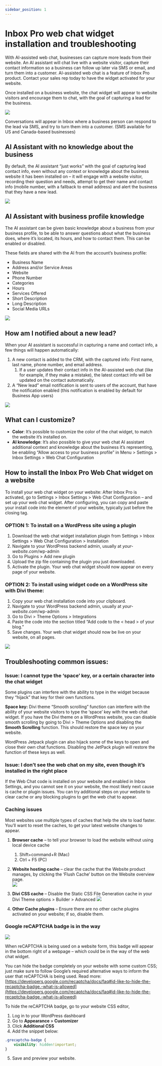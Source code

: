 ```yaml
---
sidebar_position: 1
---
```


# Inbox Pro web chat widget installation and troubleshooting
With AI-assisted web chat, businesses can capture more leads from their website.  An AI assistant will chat live with a website visitor, capture their contact information so a business can follow up later via SMS or email, and turn them into a customer. AI-assisted web chat is a feature of Inbox Pro product. Contact your sales rep today to have the widget activated for your website.

Once installed on a business website, the chat widget will appear to website visitors and encourage them to chat, with the goal of capturing a lead for the business.

![](/img/chat-widget.png)

Conversations will appear in Inbox where a business person can respond to the lead via SMS, and try to turn them into a customer. (SMS available for US and Canada-based businesses)

AI Assistant with no knowledge about the business
-------------------------------------------------

By default, the AI assistant “just works” with the goal of capturing lead contact info, even without any context or knowledge about the business website it has been installed on – it will engage with a website visitor, recording their question and needs, attempt to get their name and contact info (mobile number, with a fallback to email address) and alert the business that they have a new lead.

![](/img/chat-widget-conversation.png)

AI Assistant with business profile knowledge
--------------------------------------------

The AI assistant can be given basic knowledge about a business from your business profile, to be able to answer questions about what the business does, where it’s located, its hours, and how to contact them. This can be enabled or disabled.

These fields are shared with the AI from the account’s business profile:

*   Business Name
*   Address and/or Service Areas
*   Website
*   Phone Number
*   Categories
*   Hours
*   Services Offered
*   Short Description
*   Long Description
*   Social Media URLs

![](/img/chat-widget-conversation-continued.png)

How am I notified about a new lead?
-----------------------------------

When your AI assistant is successful in capturing a name and contact info, a few things will happen automatically:

1.  A new contact is added to the CRM, with the captured info: First name, last name, phone number, and email address.
    1.  If a user updates their contact info in the AI-assisted web chat (like for example, if they make a mistake), the latest contact info will be updated on the contact automatically.
2.  A “New lead” email notification is sent to users of the account, that have the notification enabled (this notification is enabled by default for Business App users)

![](/img/new-lead.png)

What can I customize?
---------------------

*   **Color**: It’s possible to customize the color of the chat widget, to match the website it’s installed on.
*   **AI knowledge**: It’s also possible to give your web chat AI assistant additional context and knowledge about the business it’s representing, be enabling “Allow access to your business profile” in Menu > Settings > Inbox Settings > Web Chat Configuration

How to install the Inbox Pro Web Chat widget on a website
---------------------------------------------------------

To install your web chat widget on your website: After Inbox Pro is activated, go to Settings > Inbox Settings > Web Chat Configuration – and set up your web chat widget. After configuring, you can copy and paste your install code into the <head> element of your website, typically just before the closing </head> tag. 

### OPTION 1: To install on a WordPress site using a plugin

1.  Download the web chat widget installation plugin from Settings > Inbox Settings > Web Chat Configuration > Installation
2.  Navigate to your WordPress backend admin, usually at _your-website.com_/wp-admin
3.  Go to Plugins > Add new plugin
4.  Upload the zip file containing the plugin you just downloaded.
5.  Activate the plugin. Your web chat widget should now appear on every page of your website.

### OPTION 2: To install using widget code on a WordPress site with Divi theme:

1.  Copy your web chat installation code into your clipboard.
2.  Navigate to your WordPress backend admin, usually at _your-website.com_/wp-admin
3.  Go to Divi > Theme Options > Integrations
4.  Paste the code into the section titled “Add code to the < head > of your blog.”
5.  Save changes. Your web chat widget should now be live on your website, on all pages.

![](/img/divi-theme-chat-widget.png)

Troubleshooting common issues:
------------------------------

### Issue: I cannot type the ‘space’ key, or a certain character into the chat widget

Some plugins can interfere with the ability to type in the widget because they “hijack” that key for their own functions.

**Space key:** Divi theme “Smooth scrolling” function can interfere with the ability of your website visitors to type the ‘space’ key with the web chat widget. If you have the Divi theme on a WordPress website, you can disable smooth scrolling by going to Divi > Theme Options and disabling the **Smooth Scrolling** function. This should restore the space key on your website.

WordPress Jetpack plugin can also hijack some of the keys to open and close their own chat functions. Disabling the JetPack plugin will restore the function of these keys as well.

### Issue: I don’t see the web chat on my site, even though it’s installed in the right place

If the Web Chat code is installed on your website and enabled in Inbox Settings, and you cannot see it on your website, the most likely next cause is cache or plugin issues. You can try additional steps on your website to clear cache or any blocking plugins to get the web chat to appear.

### Caching issues

Most websites use multiple types of caches that help the site to load faster. You’ll want to reset the caches, to get your latest website changes to appear.

1.  **Browser cache** – to tell your browser to load the website without using local device cache
    1.  Shift+command+R (Mac)
    2.  Ctrl + F5 (PC)
    
2.  **Website hosting cache** – clear the cache that the Website product manages, by clicking the ‘Flush Cache’ button on the Website overview page.  
    ![](/img/hosting-cache.png)

3.  **Divi CSS cache** – Disable the Static CSS File Generation cache in your Divi Theme options > Builder > Advanced
    ![](/img/css-cache.png)

4.  **Other Cache plugins** – Ensure there are no other cache plugins activated on your website; if so, disable them.

### Google reCAPTCHA badge is in the way  
![](/img/recapthca.png)

When reCAPTCHA is being used on a website form, this badge will appear in the bottom right of a webpage – which could be in the way of the web chat widget.

You can hide the badge completely on your website with some custom CSS; just make sure to follow Google’s required alternative ways to inform the user that reCAPTCHA is being used. Read more: [https://developers.google.com/recaptcha/docs/faq#id-like-to-hide-the-recaptcha-badge.-what-is-allowed](https://developers.google.com/recaptcha/docs/faq#id-like-to-hide-the-recaptcha-badge.-what-is-allowed)

To hide the reCAPTCHA badge, go to your website CSS editor, 

1.  Log in to your WordPress dashboard
2.  Go to **Appearance** » **Customizer**
3.  Click **Additional CSS**
4.  Add the snippet below:

```css
.grecaptcha-badge {
    visibility: hidden!important;
}
```

5.  Save and preview your website.